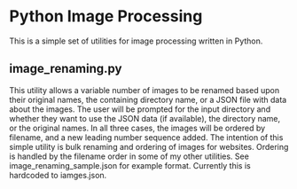 # Python Image Processing
This is a simple set of utilities for image processing written in Python.

## image_renaming.py
This utility allows a variable number of images to be renamed based upon their original names, the containing directory name, or a JSON file with data about the images.
The user will be prompted for the input directory and whether they want to use the JSON data (if available), the directory name, or the original names.  In all three cases, the images will be ordered by filename, and a new leading number sequence added.
The intention of this simple utility is bulk renaming and ordering of images for websites.  Ordering is handled by the filename order in some of my other utilities.
See image_renaming_sample.json for example format.  Currently this is hardcoded to iamges.json.
